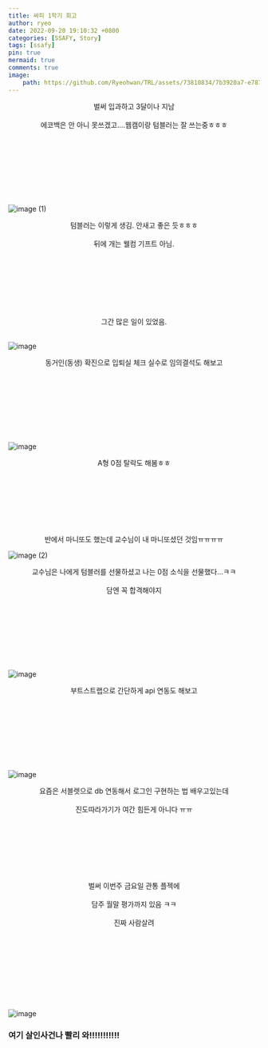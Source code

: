 ```yaml
---
title: 싸피 1학기 회고
author: ryeo
date: 2022-09-20 19:10:32 +0800
categories: [SSAFY, Story]
tags: [ssafy]
pin: true
mermaid: true
comments: true
image:
    path: https://github.com/Ryeohwan/TRL/assets/73810834/7b3920a7-e787-454e-adb0-97ba67a53574
---
```

<center>
벌써 입과하고 3달이나 지남
<br><br>
에코백은 안 아니 못쓰겠고....웹캠이랑 텀블러는 잘 쓰는중ㅎㅎㅎ
</center>

<br>
<br>
<br>
<br>
<br>
<br>
<br>
<br>

![image (1)](https://github.com/Ryeohwan/TRL/assets/73810834/64da8ec7-fe26-40d0-aeec-1bb4b306600b)

<center>
텀블러는 이렇게 생김. 안새고 좋은 듯ㅎㅎㅎ 
<br><br>
뒤에 개는 웰컴 기프트 아님.
</center>

<br>
<br>
<br>
<br>
<br>
<br>
<br>
<br>

<center>
그간 많은 일이 있었음.
<br><br>
</center>

![image](https://github.com/Ryeohwan/TRL/assets/73810834/a1a2809e-34f7-4fc2-ba09-42351f7f7d67)

<center>
동거인(동생) 확진으로 입퇴실 체크 실수로 임의결석도 해보고
</center>

<br>
<br>
<br>
<br>
<br>
<br>
<br>
<br>

![image](https://github.com/Ryeohwan/TRL/assets/73810834/3dd962bc-e5a0-4421-aa13-894601dc7c86)

<center>
A형 0점 탈락도 해봄ㅎㅎ

<br>
<br>
<br>
<br>
<br>
<br>
<br>
<br>

반에서 마니또도 했는데 교수님이 내 마니또셨던 것임ㅠㅠㅠㅠ
</center>

![image (2)](https://github.com/Ryeohwan/TRL/assets/73810834/e7c191e0-e65c-48a9-9209-c3e75c2338d8)

<center>
교수님은 나에게 텀블러를 선물하셨고 나는 0점 소식을 선물했다...ㅋㅋ
<br><br>
담엔 꼭 합격해야지
</center>

<br>
<br>
<br>
<br>
<br>
<br>
<br>
<br>

![image](https://github.com/Ryeohwan/TRL/assets/73810834/d1370847-134a-4c2b-9c78-baa1cf173326)

<center>
부트스트랩으로 간단하게 api 연동도 해보고
</center>

<br>
<br>
<br>
<br>
<br>
<br>
<br>
<br>

![image](https://github.com/Ryeohwan/TRL/assets/73810834/b82ae3ce-a892-4473-97fb-47b48af5c6df)

<center>
요즘은 서블렛으로 db 연동해서 로그인 구현하는 법 배우고있는데
<br><br>
진도따라가기가 여간 힘든게 아니다 ㅠㅠ

<br>
<br>
<br>
<br>
<br>
<br>
<br>
<br>

벌써 이번주 금요일 관통 플젝에
<br><br>
담주 월말 평가까지 있음 ㅋㅋ
<br><br>
진짜 사람살려
</center>

<br>
<br>
<br>
<br>
<br>
<br>
<br>
<br>


![image](https://github.com/Ryeohwan/TRL/assets/73810834/1774582c-8332-4e3d-94e4-3a7052ea5f52)


### 여기 살인사건나 빨리 와!!!!!!!!!!!

